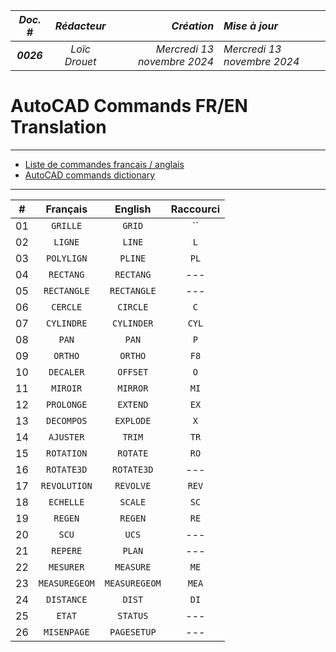 |*Doc. #*|*Rédacteur*|*Création*|*Mise à jour*|
|:---:|:---:|---:|:---|
|***0026***|*Loïc Drouet*|_Mercredi 13 novembre 2024_|_Mercredi 13 novembre 2024_|

# AutoCAD Commands FR/EN Translation

---
- [Liste de commandes francais / anglais](https://cadxp.com/topic/6654-liste-de-commandes-francais-vs-anglais/)
- [AutoCAD commands dictionary](https://www.cadforum.cz/en/command.asp)
---

|#|Français|English|Raccourci|
|:---:|:---:|:---:|:---:|
|01|`GRILLE`|`GRID`|``|
|02|`LIGNE`|`LINE`|`L`|
|03|`POLYLIGN`|`PLINE`|`PL`|
|04|`RECTANG`|`RECTANG`|---|
|05|`RECTANGLE`|`RECTANGLE`|---|
|06|`CERCLE`|`CIRCLE`|`C`|
|07|`CYLINDRE`|`CYLINDER`|`CYL`|
|08|`PAN`|`PAN`|`P`|
|09|`ORTHO`|`ORTHO`|`F8`|
|10|`DECALER`|`OFFSET`|`O`|
|11|`MIROIR`|`MIRROR`|`MI`|
|12|`PROLONGE`|`EXTEND`|`EX`|
|13|`DECOMPOS`|`EXPLODE`|`X`|
|14|`AJUSTER`|`TRIM`|`TR`|
|15|`ROTATION`|`ROTATE`|`RO`|
|16|`ROTATE3D`|`ROTATE3D`|---|
|17|`REVOLUTION`|`REVOLVE`|`REV`|
|18|`ECHELLE`|`SCALE`|`SC`|
|19|`REGEN`|`REGEN`|`RE`|
|20|`SCU`|`UCS`|---|
|21|`REPERE`|`PLAN`|---|
|22|`MESURER`|`MEASURE`|`ME`|
|23|`MEASUREGEOM`|`MEASUREGEOM`|`MEA`|
|24|`DISTANCE`|`DIST`|`DI`|
|25|`ETAT`|`STATUS`|---|
|26|`MISENPAGE`|`PAGESETUP`|---|
